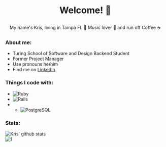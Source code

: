 # <p align='center'>Welcome!  🕺 </p>

<p align='center'>My name's Kris, living in Tampa FL 🌴 Music lover 🎸 and run off Coffee ☕</p>

### About me:

- Turing School of Software and Design Backend Student
- Former Project Manager
- Use pronouns he/him
- Find me on [LinkedIn](https://www.linkedin.com/in/kris-litman-7095351a4/)

### Things I code with:
- <img alt="Ruby" src="https://img.shields.io/badge/-Ruby-black?style=flat-square&logo=ruby&logoColor=white" />
- <img alt="Rails" src="https://img.shields.io/badge/-Rails-black?style=flat-square&logo=rails&logoColor=white" />
- - <img alt="PostgreSQL" src="https://img.shields.io/badge/-PostgreSQL-black?style=flat-square&logo=sql&logoColor=black" />
### Stats:
![Kris' github stats](https://github-readme-stats.vercel.app/api?username=krislitman&show_icons=true&theme=tokyonight)<br>
![1](https://github-readme-stats.vercel.app/api/top-langs/?username=krislitman&theme=tokyonight)
